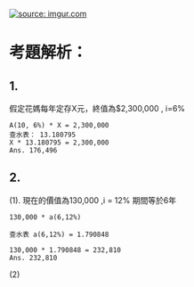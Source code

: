 <a href="https://imgur.com/jSk30pd"><img src="https://i.imgur.com/jSk30pd.jpg" title="source: imgur.com" /></a>

# 考題解析：

## 1.
假定花媽每年定存X元，終值為$2,300,000 , i=6%

``` 
A(10, 6%) * X = 2,300,000
查水表： 13.180795
X * 13.180795 = 2,300,000
Ans. 176,496
```

## 2.

(1).
現在的價值為130,000 ,i = 12% 期間等於6年

```
130,000 * a(6,12%)

查水表 a(6,12%) = 1.790848

130,000 * 1.790848 = 232,810
Ans. 232,810
```

(2)